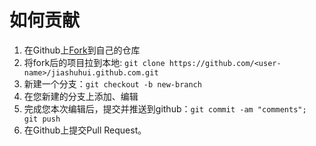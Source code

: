 # 如何贡献

1. 在Github上[Fork](https://github.com/jiashuhui/jiashuhui.github.com.git)到自己的仓库
2. 将fork后的项目拉到本地: `git clone https://github.com/<user-name>/jiashuhui.github.com.git`
3. 新建一个分支：`git checkout -b new-branch`
4. 在您新建的分支上添加、编辑
5. 完成您本次编辑后，提交并推送到github：`git commit -am "comments"; git push`
6. 在Github上提交Pull Request。